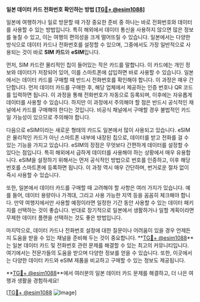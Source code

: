 **일본 데이터 카드 전화번호 확인하는 방법 [[TG💪+ @esim1088](https://t.me/s/esim1088)]**

일본에 여행하거나 일로 방문할 때 가장 중요한 준비 중 하나는 바로 전화번호와 데이터를 사용할 수 있는 방법입니다. 특히 해외에서 데이터 통신을 사용하지 않으면 많은 정보를 놓칠 수 있고, 이는 여행의 편의성을 크게 떨어뜨릴 수 있습니다. 일본에서는 다양한 방식으로 데이터 카드나 전화번호를 설정할 수 있으며, 그중에서도 가장 일반적으로 사용되는 것이 바로 **SIM 카드**와 **eSIM**입니다.

먼저, SIM 카드란 물리적인 칩이 들어있는 작은 카드를 말합니다. 이 카드에는 개인 정보와 데이터가 저장되어 있어, 이를 스마트폰에 삽입하면 바로 사용할 수 있습니다. 일본에서는 데이터 카드를 구매할 때 반드시 전화번호를 확인해야 합니다. 이 과정은 매우 간단합니다. 먼저 데이터 카드를 구매한 후, 해당 업체에서 제공하는 인증 번호나 QR 코드를 입력하면 됩니다. 이 과정을 통해 전화번호가 자동으로 등록되며, 이후에는 자유롭게 데이터를 사용할 수 있습니다. 하지만 이 과정에서 주의해야 할 점은 반드시 공식적인 채널에서 카드를 구매해야 한다는 것입니다. 비공식 채널에서 구매할 경우 불법적인 카드일 가능성이 있으므로 주의해야 합니다.

다음으로 eSIM이라는 새로운 형태의 카드도 일본에서 많이 사용되고 있습니다. eSIM은 물리적인 카드가 아닌 스마트폰 내부에 내장된 칩으로, 데이터를 받고 전화를 걸 수 있는 기능을 가지고 있습니다. eSIM의 장점은 무엇보다 간편하게 데이터를 설정할 수 있다는 점입니다. 특히 해외에서 급하게 데이터를 사용해야 하는 상황에서 매우 유용합니다. eSIM을 설정하기 위해서는 먼저 공식적인 방법으로 번호를 인증하고, 이후 해당 번호를 스마트폰에 등록하면 됩니다. 이 과정 역시 매우 간단하며, 번거로운 절차 없이 즉시 사용할 수 있습니다.

또한, 일본에서 데이터 카드를 구매할 때 고려해야 할 사항은 여러 가지가 있습니다. 예를 들어, 데이터 용량이나 가격대, 그리고 사용 가능한 지역 등을 꼼꼼히 체크해야 합니다. 만약 여행지에서만 사용할 예정이라면 일정한 기간 동안 사용할 수 있는 데이터 패키지를 선택하는 것이 좋습니다. 반대로 장기적으로 일본에서 생활하거나 일할 계획이라면 무제한 데이터 플랜을 선택하는 것도 좋은 방법입니다.

마지막으로, 데이터 카드나 전화번호 설정에 대한 질문이나 어려움이 있을 경우 언제든지 도움을 받을 수 있는 채널을 준비해 두는 것이 중요합니다. **[TG💪+ @esim1088](https://t.me/s/esim1088)**는 일본 데이터 카드 및 전화번호 관련 문제를 해결할 수 있는 최고의 커뮤니티입니다. 여기에서는 전문가들의 도움을 받으며 다양한 정보를 얻을 수 있습니다. 또한, 이곳에서는 다양한 데이터 카드와 eSIM 제품을 비교하고 구매할 수 있는 정보도 제공됩니다.

**[TG💪+ @esim1088](https://t.me/s/esim1088)**에서 여러분의 일본 데이터 카드 문제를 해결하고, 더 나은 여행과 생활을 경험하세요! 

[[TG💪+ @esim1088](https://t.me/s/esim1088) ![Image](https://i.postimg.cc/Y0z9fWf4/image.png)]